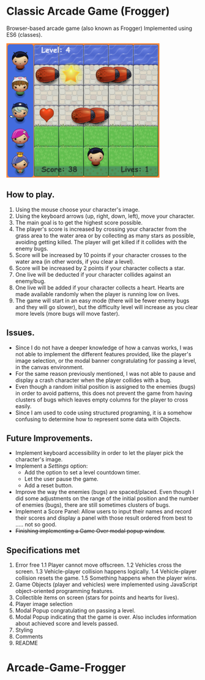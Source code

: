 # Classic Arcade Game (Frogger)
Browser-based arcade game (also known as Frogger)
Implemented using ES6 (classes).

![Screenshot](froggerScreenshot.jpg)

## How to play.
1. Using the mouse choose your character's image.
2. Using the keyboard arrows (up, right, down, left), move your character.
3. The main goal is to get the highest score possible.
4. The player's score is increased by crossing your character from the grass area to the water area or by collecting as many stars as possible, avoiding getting killed. The player will get killed if it collides with the enemy bugs.
5. Score will be increased by 10 points if your character crosses to the water area (in other words, if you clear a level).
6. Score will be increased by 2 points if your character collects a star.
7. One live will be deducted if your character collides against an enemy/bug.
8. One live will be added if your character collects a heart. Hearts are made available randomly when the player is running low on lives.
9. The game will start in an easy mode (there will be fewer enemy bugs and they will go slower), but the difficulty level will increase as you clear more levels (more bugs will move faster).

## Issues.

- Since I do not have a deeper knowledge of how a canvas works, I was not able to implement the different features provided, like the player's image selection, or the modal banner congratulating for passing a level, in the canvas environment.
- For the same reason previously mentioned, I was not able to pause and display a crash character when the player collides with a bug.
- Even though a random initial position is assigned to the enemies (bugs) in order to avoid patterns, this does not prevent the game from having clusters of bugs which leaves empty columns for the player to cross easily.
- Since I am used to code using structured programing, it is a somehow confusing to determine how to represent some data with Objects.

## Future Improvements.
- Implement keyboard accessibility in order to let the player pick the character's image.
- Implement a _Settings_ option:
  * Add the option to set a level countdown timer.
  * Let the user pause the game.
  * Add a reset button.
- Improve the way the enemies (bugs) are spaced/placed. Even though I did some adjustments on the range of the initial position and the number of enemies (bugs), there are still sometimes clusters of bugs.
- Implement a Score Panel: Allow users to input their names and record their scores and display a panel with those result ordered from best to ..... not so good.
- ~~Finishing implementing a Game Over modal popup window~~.

## Specifications met
1. Error free
  1.1 Player cannot move offscreen.
  1.2 Vehicles cross the screen.
  1.3 Vehicle-player collision happens logically.
  1.4 Vehicle-player collision resets the game.
  1.5 Something happens when the player wins.
2. Game Objects (player and vehicles) were implemented using JavaScript object-oriented programming features.
3. Collectible items on screen (stars for points and hearts for lives).
4. Player image selection
5. Modal Popup congratulating on passing a level.
6. Modal Popup indicating that the game is over. Also includes information about achieved score and levels passed.
7. Styling
10. Comments
11. README
# Arcade-Game-Frogger
